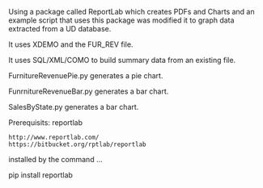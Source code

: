 
Using a package called ReportLab which creates PDFs and Charts and an example script that uses this package was modified it to graph data extracted from a UD database.

It uses XDEMO and the FUR_REV file.

It uses SQL/XML/COMO to build summary data from an existing file.
 
FurnitureRevenuePie.py generates a pie chart.

FunrnitureRevenueBar.py generates a bar chart.

SalesByState.py generates a bar chart.

Prerequisits: reportlab

	http://www.reportlab.com/
	https://bitbucket.org/rptlab/reportlab

installed by the command ...

pip install reportlab
